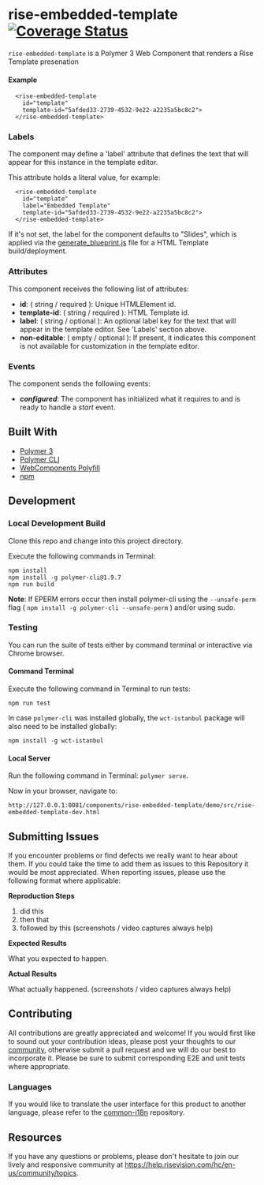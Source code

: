 # rise-embedded-template [![Coverage Status](https://coveralls.io/repos/github/Rise-Vision/rise-embedded-template/badge.svg?branch=master)](https://coveralls.io/github/Rise-Vision/rise-embedded-template?branch=master)

`rise-embedded-template` is a Polymer 3 Web Component that renders a Rise Template presenation

#### Example

```
  <rise-embedded-template
    id="template"
    template-id="5afded33-2739-4532-9e22-a2235a5bc8c2">
  </rise-embedded-template>
```

### Labels

The component may define a 'label' attribute that defines the text that will appear for this instance in the template editor.

This attribute holds a literal value, for example:

```
  <rise-embedded-template
    id="template"
    label="Embedded Template"
    template-id="5afded33-2739-4532-9e22-a2235a5bc8c2">
  </rise-embedded-template>
```

If it's not set, the label for the component defaults to "Slides", which is applied via the [generate_blueprint.js](https://github.com/Rise-Vision/html-template-library/blob/master/generate_blueprint.js) file for a HTML Template build/deployment.

### Attributes

This component receives the following list of attributes:

- **id**: ( string / required ): Unique HTMLElement id.
- **template-id**: ( string / required ): HTML Template id.
- **label**: ( string / optional ): An optional label key for the text that will appear in the template editor. See 'Labels' section above.
- **non-editable**: ( empty / optional ): If present, it indicates this component is not available for customization in the template editor.

### Events

The component sends the following events:

- **_configured_**: The component has initialized what it requires to and is ready to handle a _start_ event.

## Built With
- [Polymer 3](https://www.polymer-project.org/)
- [Polymer CLI](https://github.com/Polymer/tools/tree/master/packages/cli)
- [WebComponents Polyfill](https://www.webcomponents.org/polyfills/)
- [npm](https://www.npmjs.org)

## Development

### Local Development Build
Clone this repo and change into this project directory.

Execute the following commands in Terminal:

```
npm install
npm install -g polymer-cli@1.9.7
npm run build
```

**Note**: If EPERM errors occur then install polymer-cli using the `--unsafe-perm` flag ( `npm install -g polymer-cli --unsafe-perm` ) and/or using sudo.

### Testing
You can run the suite of tests either by command terminal or interactive via Chrome browser.

#### Command Terminal
Execute the following command in Terminal to run tests:

```
npm run test
```

In case `polymer-cli` was installed globally, the `wct-istanbul` package will also need to be installed globally:

```
npm install -g wct-istanbul
```

#### Local Server
Run the following command in Terminal: `polymer serve`.

Now in your browser, navigate to:

```
http://127.0.0.1:8081/components/rise-embedded-template/demo/src/rise-embedded-template-dev.html
```

## Submitting Issues
If you encounter problems or find defects we really want to hear about them. If you could take the time to add them as issues to this Repository it would be most appreciated. When reporting issues, please use the following format where applicable:

**Reproduction Steps**

1. did this
2. then that
3. followed by this (screenshots / video captures always help)

**Expected Results**

What you expected to happen.

**Actual Results**

What actually happened. (screenshots / video captures always help)

## Contributing
All contributions are greatly appreciated and welcome! If you would first like to sound out your contribution ideas, please post your thoughts to our [community](https://help.risevision.com/hc/en-us/community/topics), otherwise submit a pull request and we will do our best to incorporate it. Please be sure to submit corresponding E2E and unit tests where appropriate.

### Languages
If you would like to translate the user interface for this product to another language, please refer to the [common-i18n](https://github.com/Rise-Vision/common-i18n) repository.

## Resources
If you have any questions or problems, please don't hesitate to join our lively and responsive community at https://help.risevision.com/hc/en-us/community/topics.
